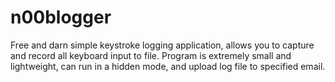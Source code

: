 n00blogger
==========

Free and darn simple keystroke logging application, allows you to capture and record all keyboard input to file. Program is extremely small and lightweight, can run in a hidden mode, and upload log file to specified email. 
